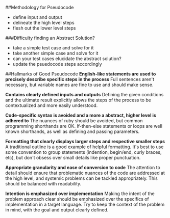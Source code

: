 
##Methodology for Pseudocode
- define input and output
- delineate the high level steps
- flesh out the lower level steps


###Difficulty finding an Abstract Solution?
- take a simple test case and solve for it
- take another simple case and solve for it
- can your test cases elucidate the abstract solution?
- update the psuedocode steps accordingly


##Hallmarks of Good Pseudocode
**English-like statements are used to precisely describe specific steps in the process**
Full sentences aren't necessary, but variable names are fine to use and should make sense.

**Contains clearly defined inputs and outputs**
Defining the given conditions and the ultimate result explicitly allows the steps of the process to be contextualized and more easily understood.

**Code-specific syntax is avoided and a more a abstract, higher level is adhered to**
The nuances of ruby should be avoided, but common programming shorthands are OK. If-then-else statements or loops are well known shorthands, as well as defining and passing parameters.

**Formatting that clearly displays larger steps and respective smaller steps**
A traditional outline is a good example of helpful formatting. It's best to use some convention to group statements (indention, begin/end, curly braces, etc), but don't obsess over small details like proper punctuation.

**Appropriate granularity and ease of conversion to code**
The attention to detail should ensure that problematic nuances of the code are addressed at the high level, and systemic problems can be tackled appropriately. This should be balanced with readability.

**Intention is emphasized over implementation**
Making the intent of the problem approach clear should be emphasized over the specifics of implementation in a target language. Try to keep the context of the problem in mind, with the goal and output clearly defined.





